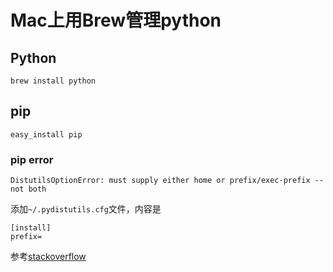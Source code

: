 # Mac上用Brew管理python

## Python
```
brew install python
```

## pip
```
easy_install pip
```

### pip error
```
DistutilsOptionError: must supply either home or prefix/exec-prefix -- not both
```

添加`~/.pydistutils.cfg`文件，内容是
```
[install]
prefix=
```

参考[stackoverflow](http://stackoverflow.com/questions/24257803/distutilsoptionerror-must-supply-either-home-or-prefix-exec-prefix-not-both)
